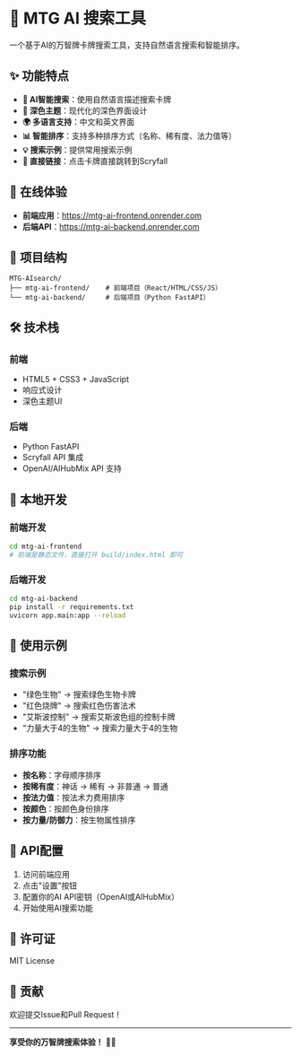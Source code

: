 # 🎴 MTG AI 搜索工具

一个基于AI的万智牌卡牌搜索工具，支持自然语言搜索和智能排序。

## ✨ 功能特点

- **🤖 AI智能搜索**：使用自然语言描述搜索卡牌
- **🌙 深色主题**：现代化的深色界面设计
- **🌍 多语言支持**：中文和英文界面
- **📊 智能排序**：支持多种排序方式（名称、稀有度、法力值等）
- **💡 搜索示例**：提供常用搜索示例
- **🔗 直接链接**：点击卡牌直接跳转到Scryfall

## 🚀 在线体验

- **前端应用**：https://mtg-ai-frontend.onrender.com
- **后端API**：https://mtg-ai-backend.onrender.com

## 📁 项目结构

```
MTG-AIsearch/
├── mtg-ai-frontend/    # 前端项目（React/HTML/CSS/JS）
└── mtg-ai-backend/     # 后端项目（Python FastAPI）
```

## 🛠️ 技术栈

### 前端
- HTML5 + CSS3 + JavaScript
- 响应式设计
- 深色主题UI

### 后端
- Python FastAPI
- Scryfall API 集成
- OpenAI/AIHubMix API 支持

## 🔧 本地开发

### 前端开发
```bash
cd mtg-ai-frontend
# 前端是静态文件，直接打开 build/index.html 即可
```

### 后端开发
```bash
cd mtg-ai-backend
pip install -r requirements.txt
uvicorn app.main:app --reload
```

## 📖 使用示例

### 搜索示例
- "绿色生物" → 搜索绿色生物卡牌
- "红色烧牌" → 搜索红色伤害法术
- "艾斯波控制" → 搜索艾斯波色组的控制卡牌
- "力量大于4的生物" → 搜索力量大于4的生物

### 排序功能
- **按名称**：字母顺序排序
- **按稀有度**：神话 → 稀有 → 非普通 → 普通
- **按法力值**：按法术力费用排序
- **按颜色**：按颜色身份排序
- **按力量/防御力**：按生物属性排序

## 🔑 API配置

1. 访问前端应用
2. 点击"设置"按钮
3. 配置你的AI API密钥（OpenAI或AIHubMix）
4. 开始使用AI搜索功能

## 📝 许可证

MIT License

## 🤝 贡献

欢迎提交Issue和Pull Request！

---

**享受你的万智牌搜索体验！** 🎴✨
